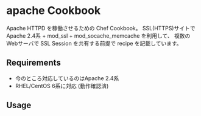apache Cookbook
===============

Apache HTTPD を稼働させるための Chef Cookbook。
SSL(HTTPS)サイトで  Apache 2.4系 + mod_ssl + mod_socache_memcache を利用して、
複数のWebサーバで SSL Session を共有する前提で recipe を記載しています。

Requirements
------------

- 今のところ対応しているのはApache 2.4系
- RHEL/CentOS 6系に対応 (動作確認済)

Usage
-----

